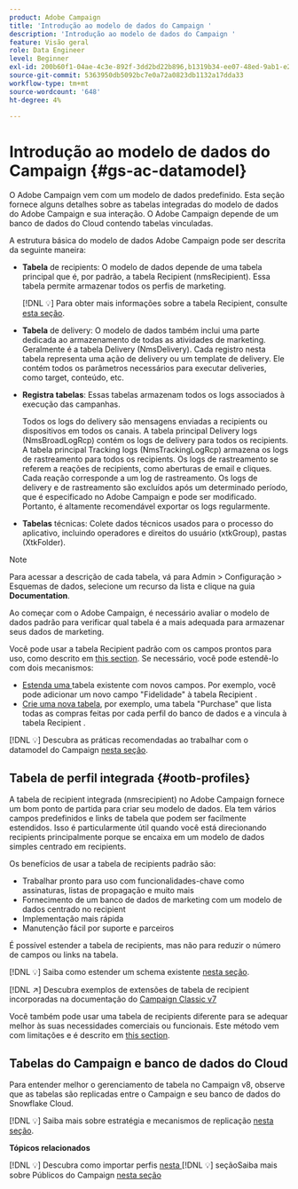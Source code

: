 ```yaml
---
product: Adobe Campaign
title: 'Introdução ao modelo de dados do Campaign '
description: 'Introdução ao modelo de dados do Campaign '
feature: Visão geral
role: Data Engineer
level: Beginner
exl-id: 200b60f1-04ae-4c3e-892f-3dd2bd22b896,b1319b34-ee07-48ed-9ab1-e2d12d3d99f8
source-git-commit: 5363950db5092bc7e0a72a0823db1132a17dda33
workflow-type: tm+mt
source-wordcount: '648'
ht-degree: 4%

---
```


# Introdução ao modelo de dados do Campaign {#gs-ac-datamodel}

O Adobe Campaign vem com um modelo de dados predefinido. Esta seção fornece alguns detalhes sobre as tabelas integradas do modelo de dados do Adobe Campaign e sua interação. O Adobe Campaign depende de um banco de dados do Cloud contendo tabelas vinculadas.

A estrutura básica do modelo de dados Adobe Campaign pode ser descrita da seguinte maneira:

* **Tabela** de recipients: O modelo de dados depende de uma tabela principal que é, por padrão, a tabela Recipient (nmsRecipient). Essa tabela permite armazenar todos os perfis de marketing.

   [!DNL :bulb:] Para obter mais informações sobre a tabela Recipient, consulte  [esta seção](#ootb-profiles).

* **Tabela** de delivery: O modelo de dados também inclui uma parte dedicada ao armazenamento de todas as atividades de marketing. Geralmente é a tabela Delivery (NmsDelivery). Cada registro nesta tabela representa uma ação de delivery ou um template de delivery. Ele contém todos os parâmetros necessários para executar deliveries, como target, conteúdo, etc.

* **Registra tabelas**: Essas tabelas armazenam todos os logs associados à execução das campanhas.

   Todos os logs do delivery são mensagens enviadas a recipients ou dispositivos em todos os canais. A tabela principal Delivery logs (NmsBroadLogRcp) contém os logs de delivery para todos os recipients.
A tabela principal Tracking logs (NmsTrackingLogRcp) armazena os logs de rastreamento para todos os recipients. Os logs de rastreamento se referem a reações de recipients, como aberturas de email e cliques. Cada reação corresponde a um log de rastreamento.
Os logs de delivery e de rastreamento são excluídos após um determinado período, que é especificado no Adobe Campaign e pode ser modificado. Portanto, é altamente recomendável exportar os logs regularmente.

* **Tabelas** técnicas: Colete dados técnicos usados para o processo do aplicativo, incluindo operadores e direitos do usuário (xtkGroup), pastas (XtkFolder).

>[!NOTE]
>
>Para acessar a descrição de cada tabela, vá para Admin > Configuração > Esquemas de dados, selecione um recurso da lista e clique na guia **Documentation**.

Ao começar com o Adobe Campaign, é necessário avaliar o modelo de dados padrão para verificar qual tabela é a mais adequada para armazenar seus dados de marketing.

Você pode usar a tabela Recipient padrão com os campos prontos para uso, como descrito em [this section](#ootb-profiles). Se necessário, você pode estendê-lo com dois mecanismos:

* [Estenda uma ](extend-schema.md) tabela existente com novos campos. Por exemplo, você pode adicionar um novo campo &quot;Fidelidade&quot; à tabela Recipient .
* [Crie uma nova tabela](create-schema.md), por exemplo, uma tabela &quot;Purchase&quot; que lista todas as compras feitas por cada perfil do banco de dados e a vincula à tabela Recipient .

[!DNL :bulb:] Descubra as práticas recomendadas ao trabalhar com o datamodel do Campaign  [nesta seção](datamodel-best-practices.md).

## Tabela de perfil integrada {#ootb-profiles}

A tabela de recipient integrada (nmsrecipient) no Adobe Campaign fornece um bom ponto de partida para criar seu modelo de dados. Ela tem vários campos predefinidos e links de tabela que podem ser facilmente estendidos. Isso é particularmente útil quando você está direcionando recipients principalmente porque se encaixa em um modelo de dados simples centrado em recipients.

Os benefícios de usar a tabela de recipients padrão são:

* Trabalhar pronto para uso com funcionalidades-chave como assinaturas, listas de propagação e muito mais
* Fornecimento de um banco de dados de marketing com um modelo de dados centrado no recipient
* Implementação mais rápida
* Manutenção fácil por suporte e parceiros

É possível estender a tabela de recipients, mas não para reduzir o número de campos ou links na tabela.

[!DNL :bulb:] Saiba como estender um schema existente  [nesta seção](extend-schema.md).

[!DNL :arrow_upper_right:] Descubra exemplos de extensões de tabela de recipient incorporadas na documentação do  [Campaign Classic v7](https://experienceleague.adobe.com/docs/campaign-classic/using/configuring-campaign-classic/editing-schemas/examples-of-schemas-edition.html?lang=en#extending-a-table)

Você também pode usar uma tabela de recipients diferente para se adequar melhor às suas necessidades comerciais ou funcionais. Este método vem com limitações e é descrito em [this section](custom-recipient.md).

## Tabelas do Campaign e banco de dados do Cloud

Para entender melhor o gerenciamento de tabela no Campaign v8, observe que as tabelas são replicadas entre o Campaign e seu banco de dados do Snowflake Cloud.

[!DNL :bulb:] Saiba mais sobre estratégia e mecanismos de replicação  [nesta seção](../config/replication.md).

**Tópicos relacionados**

[!DNL :bulb:] Descubra como importar perfis  [nesta ](../start/import.md)
[!DNL :bulb:] seçãoSaiba mais sobre Públicos do Campaign  [nesta seção](../start/audiences.md)
